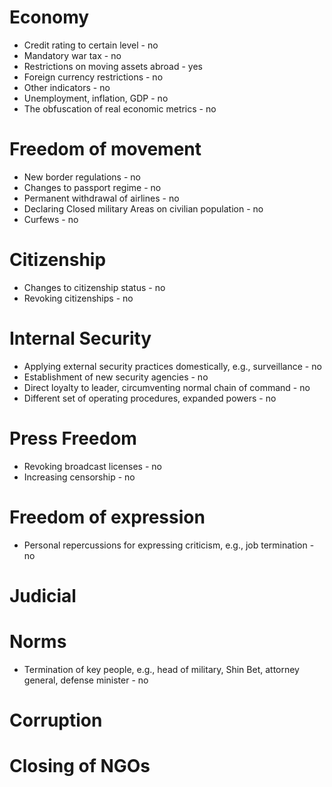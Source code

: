 # Economy 
- Credit rating to certain level - no
- Mandatory war tax - no
- Restrictions on moving assets abroad - yes
- Foreign currency restrictions - no
- Other indicators - no
- Unemployment, inflation, GDP - no
- The obfuscation of real economic metrics - no

# Freedom of movement 
- New border regulations - no
- Changes to passport regime - no
- Permanent withdrawal of airlines - no
- Declaring Closed military Areas on civilian population - no
- Curfews - no

# Citizenship 
- Changes to citizenship status - no
- Revoking citizenships - no

# Internal Security 
- Applying external security practices domestically, e.g., surveillance - no
- Establishment of new security agencies - no
- Direct loyalty to leader, circumventing normal chain of command - no
- Different set of operating procedures, expanded powers - no

# Press Freedom 
- Revoking broadcast licenses - no
- Increasing censorship - no

# Freedom of expression  
- Personal repercussions for expressing criticism, e.g., job termination - no

# Judicial  

# Norms 
- Termination of key people, e.g., head of military, Shin Bet, attorney general, defense minister - no

# Corruption 

# Closing of NGOs 
